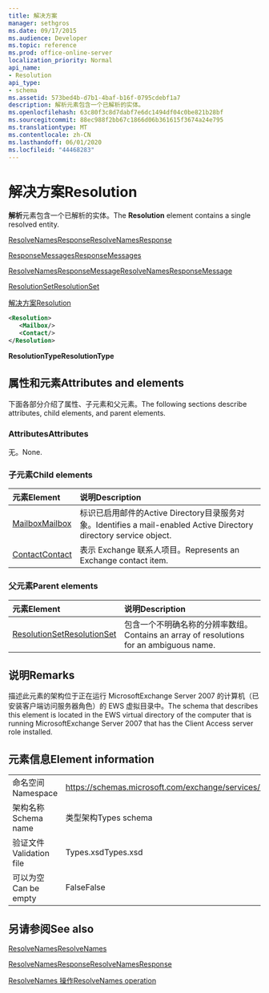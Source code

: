 ```yaml
---
title: 解决方案
manager: sethgros
ms.date: 09/17/2015
ms.audience: Developer
ms.topic: reference
ms.prod: office-online-server
localization_priority: Normal
api_name:
- Resolution
api_type:
- schema
ms.assetid: 573bed4b-d7b1-4baf-b16f-0795cdebf1a7
description: 解析元素包含一个已解析的实体。
ms.openlocfilehash: 63c80f3c8d7dabf7e6dc1494df04c0be821b28bf
ms.sourcegitcommit: 88ec988f2bb67c1866d06b361615f3674a24e795
ms.translationtype: MT
ms.contentlocale: zh-CN
ms.lasthandoff: 06/01/2020
ms.locfileid: "44468283"
---
```

# <a name="resolution"></a><span data-ttu-id="73d04-103">解决方案</span><span class="sxs-lookup"><span data-stu-id="73d04-103">Resolution</span></span>

<span data-ttu-id="73d04-104">**解析**元素包含一个已解析的实体。</span><span class="sxs-lookup"><span data-stu-id="73d04-104">The **Resolution** element contains a single resolved entity.</span></span> 
  
[<span data-ttu-id="73d04-105">ResolveNamesResponse</span><span class="sxs-lookup"><span data-stu-id="73d04-105">ResolveNamesResponse</span></span>](resolvenamesresponse.md)
  
[<span data-ttu-id="73d04-106">ResponseMessages</span><span class="sxs-lookup"><span data-stu-id="73d04-106">ResponseMessages</span></span>](responsemessages.md)
  
[<span data-ttu-id="73d04-107">ResolveNamesResponseMessage</span><span class="sxs-lookup"><span data-stu-id="73d04-107">ResolveNamesResponseMessage</span></span>](resolvenamesresponsemessage.md)
  
[<span data-ttu-id="73d04-108">ResolutionSet</span><span class="sxs-lookup"><span data-stu-id="73d04-108">ResolutionSet</span></span>](resolutionset.md)
  
[<span data-ttu-id="73d04-109">解决方案</span><span class="sxs-lookup"><span data-stu-id="73d04-109">Resolution</span></span>](resolution.md)
  
```xml
<Resolution>
   <Mailbox/>
   <Contact/>
</Resolution>
```

 <span data-ttu-id="73d04-110">**ResolutionType**</span><span class="sxs-lookup"><span data-stu-id="73d04-110">**ResolutionType**</span></span>
## <a name="attributes-and-elements"></a><span data-ttu-id="73d04-111">属性和元素</span><span class="sxs-lookup"><span data-stu-id="73d04-111">Attributes and elements</span></span>

<span data-ttu-id="73d04-112">下面各部分介绍了属性、子元素和父元素。</span><span class="sxs-lookup"><span data-stu-id="73d04-112">The following sections describe attributes, child elements, and parent elements.</span></span>
  
### <a name="attributes"></a><span data-ttu-id="73d04-113">Attributes</span><span class="sxs-lookup"><span data-stu-id="73d04-113">Attributes</span></span>

<span data-ttu-id="73d04-114">无。</span><span class="sxs-lookup"><span data-stu-id="73d04-114">None.</span></span>
  
### <a name="child-elements"></a><span data-ttu-id="73d04-115">子元素</span><span class="sxs-lookup"><span data-stu-id="73d04-115">Child elements</span></span>

|<span data-ttu-id="73d04-116">**元素**</span><span class="sxs-lookup"><span data-stu-id="73d04-116">**Element**</span></span>|<span data-ttu-id="73d04-117">**说明**</span><span class="sxs-lookup"><span data-stu-id="73d04-117">**Description**</span></span>|
|:-----|:-----|
|[<span data-ttu-id="73d04-118">Mailbox</span><span class="sxs-lookup"><span data-stu-id="73d04-118">Mailbox</span></span>](mailbox.md) <br/> |<span data-ttu-id="73d04-119">标识已启用邮件的Active Directory目录服务对象。</span><span class="sxs-lookup"><span data-stu-id="73d04-119">Identifies a mail-enabled Active Directory directory service object.</span></span>  <br/> |
|[<span data-ttu-id="73d04-120">Contact</span><span class="sxs-lookup"><span data-stu-id="73d04-120">Contact</span></span>](contact.md) <br/> |<span data-ttu-id="73d04-121">表示 Exchange 联系人项目。</span><span class="sxs-lookup"><span data-stu-id="73d04-121">Represents an Exchange contact item.</span></span>  <br/> |
   
### <a name="parent-elements"></a><span data-ttu-id="73d04-122">父元素</span><span class="sxs-lookup"><span data-stu-id="73d04-122">Parent elements</span></span>

|<span data-ttu-id="73d04-123">**元素**</span><span class="sxs-lookup"><span data-stu-id="73d04-123">**Element**</span></span>|<span data-ttu-id="73d04-124">**说明**</span><span class="sxs-lookup"><span data-stu-id="73d04-124">**Description**</span></span>|
|:-----|:-----|
|[<span data-ttu-id="73d04-125">ResolutionSet</span><span class="sxs-lookup"><span data-stu-id="73d04-125">ResolutionSet</span></span>](resolutionset.md) <br/> |<span data-ttu-id="73d04-126">包含一个不明确名称的分辨率数组。</span><span class="sxs-lookup"><span data-stu-id="73d04-126">Contains an array of resolutions for an ambiguous name.</span></span>  <br/> |
   
## <a name="remarks"></a><span data-ttu-id="73d04-127">说明</span><span class="sxs-lookup"><span data-stu-id="73d04-127">Remarks</span></span>

<span data-ttu-id="73d04-128">描述此元素的架构位于正在运行 MicrosoftExchange Server 2007 的计算机（已安装客户端访问服务器角色）的 EWS 虚拟目录中。</span><span class="sxs-lookup"><span data-stu-id="73d04-128">The schema that describes this element is located in the EWS virtual directory of the computer that is running MicrosoftExchange Server 2007 that has the Client Access server role installed.</span></span>
  
## <a name="element-information"></a><span data-ttu-id="73d04-129">元素信息</span><span class="sxs-lookup"><span data-stu-id="73d04-129">Element information</span></span>

|||
|:-----|:-----|
|<span data-ttu-id="73d04-130">命名空间</span><span class="sxs-lookup"><span data-stu-id="73d04-130">Namespace</span></span>  <br/> |https://schemas.microsoft.com/exchange/services/2006/types  <br/> |
|<span data-ttu-id="73d04-131">架构名称</span><span class="sxs-lookup"><span data-stu-id="73d04-131">Schema name</span></span>  <br/> |<span data-ttu-id="73d04-132">类型架构</span><span class="sxs-lookup"><span data-stu-id="73d04-132">Types schema</span></span>  <br/> |
|<span data-ttu-id="73d04-133">验证文件</span><span class="sxs-lookup"><span data-stu-id="73d04-133">Validation file</span></span>  <br/> |<span data-ttu-id="73d04-134">Types.xsd</span><span class="sxs-lookup"><span data-stu-id="73d04-134">Types.xsd</span></span>  <br/> |
|<span data-ttu-id="73d04-135">可以为空</span><span class="sxs-lookup"><span data-stu-id="73d04-135">Can be empty</span></span>  <br/> |<span data-ttu-id="73d04-136">False</span><span class="sxs-lookup"><span data-stu-id="73d04-136">False</span></span>  <br/> |
   
## <a name="see-also"></a><span data-ttu-id="73d04-137">另请参阅</span><span class="sxs-lookup"><span data-stu-id="73d04-137">See also</span></span>



[<span data-ttu-id="73d04-138">ResolveNames</span><span class="sxs-lookup"><span data-stu-id="73d04-138">ResolveNames</span></span>](resolvenames.md)
  
[<span data-ttu-id="73d04-139">ResolveNamesResponse</span><span class="sxs-lookup"><span data-stu-id="73d04-139">ResolveNamesResponse</span></span>](resolvenamesresponse.md)
  
[<span data-ttu-id="73d04-140">ResolveNames 操作</span><span class="sxs-lookup"><span data-stu-id="73d04-140">ResolveNames operation</span></span>](resolvenames-operation.md)

